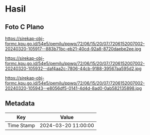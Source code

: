 # Hasil

## Foto C Plano

https://sirekap-obj-formc.kpu.go.id/54e5/pemilu/ppwp/72/06/15/20/07/7206152007002-20240320-105917--883b71bc-eb21-40cd-92a8-8720daebe2ee.jpg

https://sirekap-obj-formc.kpu.go.id/54e5/pemilu/ppwp/72/06/15/20/07/7206152007002-20240320-105932--daf4aa2c-7806-44cb-9188-39567aa595d2.jpg

https://sirekap-obj-formc.kpu.go.id/54e5/pemilu/ppwp/72/06/15/20/07/7206152007002-20240320-105943--e8056df5-0141-4d4d-8ad0-0ab582135898.jpg


## Metadata

| Key        | Value               |
| ---------- | ------------------- |
| Time Stamp | 2024-03-20 11:00:00 |



